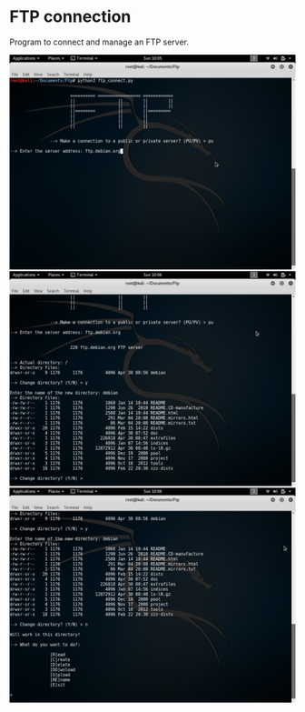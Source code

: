 # FTP connection
Program to connect and manage an FTP server.

![Images of the programm](https://github.com/julioantoni17/ftp_connect/blob/master/ftpc.png)
![Images of the programm](https://github.com/julioantoni17/ftp_connect/blob/master/ftpc2.png)
![Images of the programm](https://github.com/julioantoni17/ftp_connect/blob/master/ftpc3.png)
